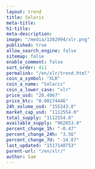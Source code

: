 ```yaml
---
layout: trend
title: Solaris
meta-title: 
h1-title: 
meta-description: 
image: "/media/1382994/xlr.png"
published: true
allow_search_engine: false
sitemap: false
enable_comment: false
sort_order: 411
permalink: "/en/xlr/trend.html"
coin_a_symbol: "XLR"
coin_a_name: "Solaris"
coin_a_lower_case: "xlr"
price_usd: "20.4967"
price_btc: "0.00174446"
24h_volume_usd: "155243.0"
market_cap_usd: "1112554.0"
total_supply: "1112554.0"
available_supply: "962853.0"
percent_change_1h: "-0.47"
percent_change_24h: "3.56"
percent_change_7d: "-14.87"
last_updated: "1517140753"
parent-url: "/en/xlr/"
author: Sam
---
```



